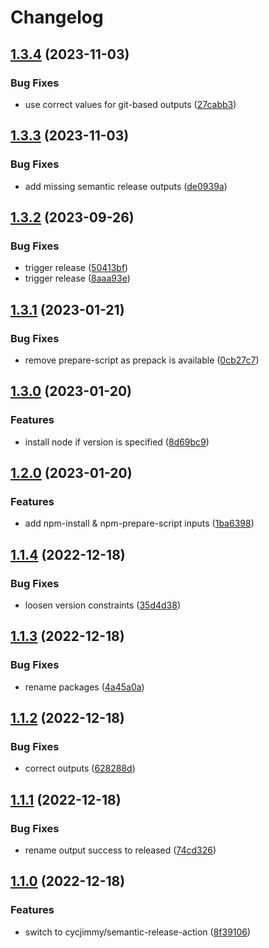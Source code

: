 # Changelog

## [1.3.4](https://github.com/cihelper/action-semanticrelease-npm/compare/v1.3.3...v1.3.4) (2023-11-03)


### Bug Fixes

* use correct values for git-based outputs ([27cabb3](https://github.com/cihelper/action-semanticrelease-npm/commit/27cabb3fb7038eff60ff71da11ee22a74b79ad47))

## [1.3.3](https://github.com/cihelper/action-semanticrelease-npm/compare/v1.3.2...v1.3.3) (2023-11-03)


### Bug Fixes

* add missing semantic release outputs ([de0939a](https://github.com/cihelper/action-semanticrelease-npm/commit/de0939abd4da67fece7a54311e9a09c21b284693))

## [1.3.2](https://github.com/cihelper/action-semanticrelease-npm/compare/v1.3.1...v1.3.2) (2023-09-26)


### Bug Fixes

* trigger release ([50413bf](https://github.com/cihelper/action-semanticrelease-npm/commit/50413bfb2820cc60857547c95e887f1e195e790d))
* trigger release ([8aaa93e](https://github.com/cihelper/action-semanticrelease-npm/commit/8aaa93e4d89e8ed3a7263fb752d3388b10e20374))

## [1.3.1](https://github.com/cihelper/action-semanticrelease-npm/compare/v1.3.0...v1.3.1) (2023-01-21)


### Bug Fixes

* remove prepare-script as prepack is available ([0cb27c7](https://github.com/cihelper/action-semanticrelease-npm/commit/0cb27c7c4b3be908c0234f2794af9854e7fa2867))

## [1.3.0](https://github.com/cihelper/action-semanticrelease-npm/compare/v1.2.0...v1.3.0) (2023-01-20)


### Features

* install node if version is specified ([8d69bc9](https://github.com/cihelper/action-semanticrelease-npm/commit/8d69bc9e499bf1d6215dec5614c52837affe8272))

## [1.2.0](https://github.com/cihelper/action-semanticrelease-npm/compare/v1.1.4...v1.2.0) (2023-01-20)


### Features

* add npm-install & npm-prepare-script inputs ([1ba6398](https://github.com/cihelper/action-semanticrelease-npm/commit/1ba6398fc5a097656b00cd1fbf65e04c5672468e))

## [1.1.4](https://github.com/cihelper/action-semanticrelease-npm/compare/v1.1.3...v1.1.4) (2022-12-18)


### Bug Fixes

* loosen version constraints ([35d4d38](https://github.com/cihelper/action-semanticrelease-npm/commit/35d4d3838c21e947ffeb9adbbd34658b4b7c2b08))

## [1.1.3](https://github.com/cihelper/action-semanticrelease-npm/compare/v1.1.2...v1.1.3) (2022-12-18)


### Bug Fixes

* rename packages ([4a45a0a](https://github.com/cihelper/action-semanticrelease-npm/commit/4a45a0a41445b0e4467fc7cb35a233fce6f25d1a))

## [1.1.2](https://github.com/cihelper/action-semanticrelease-npm/compare/v1.1.1...v1.1.2) (2022-12-18)


### Bug Fixes

* correct outputs ([628288d](https://github.com/cihelper/action-semanticrelease-npm/commit/628288dfa0452e480e9e06ce9eabb6ca382d08b7))

## [1.1.1](https://github.com/cihelper/action-semanticrelease-npm/compare/v1.1.0...v1.1.1) (2022-12-18)


### Bug Fixes

* rename output success to released ([74cd326](https://github.com/cihelper/action-semanticrelease-npm/commit/74cd32682915ce0fd839799d86505cceeed40619))

## [1.1.0](https://github.com/cihelper/action-semanticrelease-npm/compare/v1.0.1...v1.1.0) (2022-12-18)


### Features

* switch to cycjimmy/semantic-release-action ([8f39106](https://github.com/cihelper/action-semanticrelease-npm/commit/8f391061d37c367f591df7cd2f11df1639fc104e))
